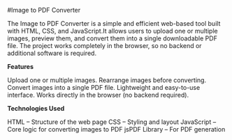 #Image to PDF Converter

The Image to PDF Converter is a simple and efficient web-based tool built with HTML, CSS, and JavaScript.It allows users to upload one or multiple images, preview them, and convert them into a single downloadable PDF file. The project works completely in the browser, so no backend or additional software is required.

**Features**

Upload one or multiple images.
Rearrange images before converting.
Convert images into a single PDF file.
Lightweight and easy-to-use interface.
Works directly in the browser (no backend required).

**Technologies Used**

HTML – Structure of the web page
CSS – Styling and layout
JavaScript – Core logic for converting images to PDF
jsPDF Library – For PDF generation
